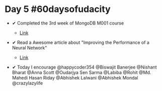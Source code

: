 # Day 5 #60daysofudacity

- ✔ Completed the 3rd week of MongoDB M001 course
    - [Link](https://university.mongodb.com/courses/M001/about)

- ✔ Read a Awesome article about "Improving the Performance of a Neural Network"
    - [Link](https://towardsdatascience.com/how-to-increase-the-accuracy-of-a-neural-network-9f5d1c6f407d)


- ✔ Today I encourage @happycoder354 @Biswajit Banerjee @Nishant Bharat @Anna Scott @Oudarjya Sen Sarma @Labiba @Rohit @Md. Mahedi Hasan Riday @Abhishek Lalwani @Abhishek Mondal @crazylazylife
